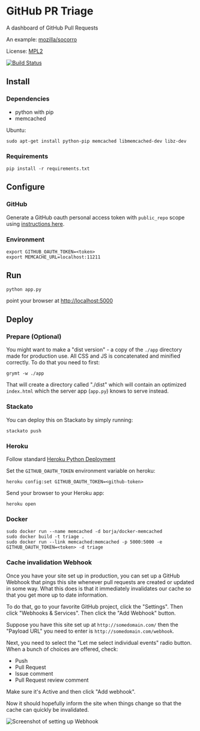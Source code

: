 # GitHub PR Triage

A dashboard of GitHub Pull Requests

An example: [mozilla/socorro](https://prs.mozilla.io/mozilla/socorro)

License: [MPL2](https://www.mozilla.org/MPL/2.0/)

[![Build Status](https://travis-ci.org/peterbe/github-pr-triage.svg?branch=master)](https://travis-ci.org/peterbe/github-pr-triage)

## Install

### Dependencies

 * python with pip
 * memcached

Ubuntu:

    sudo apt-get install python-pip memcached libmemcached-dev libz-dev

### Requirements

    pip install -r requirements.txt

## Configure

### GitHub
Generate a GitHub oauth personal access token with `public_repo` scope using
[instructions here](https://help.github.com/articles/creating-an-access-token-for-command-line-use).

### Environment

    export GITHUB_OAUTH_TOKEN=<token>
    export MEMCACHE_URL=localhost:11211

## Run

    python app.py

point your browser at [http://localhost:5000](http://localhost:5000)

## Deploy

### Prepare (Optional)

You might want to make a "dist version" - a copy of the `./app` directory made
for production use. All CSS and JS is concatenated and minified correctly.
To do that you need to first:

    grymt -w ./app

That will create a directory called "./dist" which will contain an optimized
`index.html` which the server app (`app.py`) knows to serve instead.

### Stackato
You can deploy this on Stackato by simply running:

    stackato push

### Heroku

Follow standard [Heroku Python
Deployment](https://devcenter.heroku.com/articles/getting-started-with-python#deploy-your-application-to-heroku)

Set the `GITHUB_OAUTH_TOKEN` environment variable on heroku:

    heroku config:set GITHUB_OAUTH_TOKEN=<github-token>

Send your browser to your Heroku app:

    heroku open

### Docker

    sudo docker run --name memcached -d borja/docker-memcached
    sudo docker build -t triage .
    sudo docker run --link memcached:memcached -p 5000:5000 -e GITHUB_OAUTH_TOKEN=<token> -d triage

### Cache invalidation Webhook

Once you have your site set up in production, you can set up a GitHub Webhook
that pings this site whenever pull requests are created or updated in some way.
What this does is that it immediately invalidates our cache so that you get
more up to date information.

To do that, go to your favorite GitHub project, click the "Settings".
Then click "Webhooks & Services". Then click the "Add Webhook" button.

Suppose you have this site set up at `http://somedomain.com/` then the
"Payload URL" you need to enter is `http://somedomain.com/webhook`.

Next, you need to select the "Let me select individual events" radio button.
When a bunch of choices are offered, check:

* Push
* Pull Request
* Issue comment
* Pull Request review comment

Make sure it's Active and then click "Add webhook".

Now it should hopefully inform the site when things change so that the cache
can quickly be invalidated.

![Screenshot of setting up Webhook](https://raw.githubusercontent.com/peterbe/github-pr-triage/master/webhook-screenshot.png)
